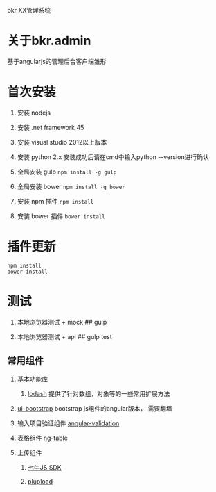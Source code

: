 bkr
XX管理系统


# 关于bkr.admin #
基于angularjs的管理后台客户端雏形

# 首次安装 #
1. 安装 nodejs

1. 安装 .net framework 45

1. 安装 visual studio 2012以上版本

1. 安装 python 2.x
   安装成功后请在cmd中输入python --version进行确认

1. 全局安装 gulp
	`npm install -g gulp`

1. 全局安装 bower
	`npm install -g bower`

1. 安装 npm 插件
	`npm install`

1. 安装 bower 插件
	`bower install`

# 插件更新 #
    npm install
	bower install

# 测试 #
1. 本地浏览器测试 + mock ##
    gulp

1. 本地浏览器测试 + api ##
    gulp test

## 常用组件 ##
1. 基本功能库
	1. [lodash](https://lodash.com/)
		提供了针对数组，对象等的一些常用扩展方法

1. [ui-bootstrap](https://angular-ui.github.io/bootstrap/)
	bootstrap js组件的angular版本， 需要翻墙

1. 输入项目验证组件
	[angular-validation](https://github.com/huei90/angular-validation)

1. 表格组件
	[ng-table](https://github.com/esvit/ng-table)

1. 上传组件
	1. [七牛JS SDK](http://developer.qiniu.com/code/v6/sdk/javascript.html)

	1. [plupload](http://www.plupload.com/)
